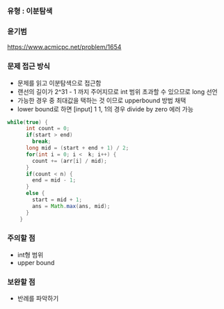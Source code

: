 ### 유형 : 이분탐색
### 윤기범
https://www.acmicpc.net/problem/1654

### 문제 접근 방식
  - 문제를 읽고 이분탐색으로 접근함
  - 랜선의 길이가 2^31 - 1 까지 주어지므로 int 범위 초과할 수 있으므로 long 선언
  - 가능한 경우 중 최대값을 택하는 것 이므로 upperbound 방법 채택
  - lower bound로 하면 [input] 1 1, 1의 경우 divide by zero 에러 가능
```Java
while(true) {
      int count = 0;
      if(start > end)
        break;
      long mid = (start + end + 1) / 2;
      for(int i = 0; i <  k; i++) {
        count += (arr[i] / mid);
      }
      if(count < n) {
        end = mid - 1;
      }
      else {
        start = mid + 1;
        ans = Math.max(ans, mid);
      }
    }
```
### 주의할 점
  - int형 범위
  - upper bound

### 보완할 점
  - 반례를 파악하기
